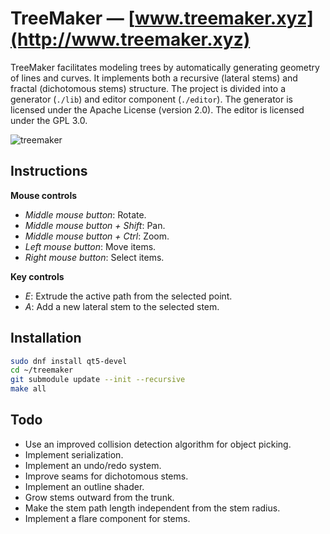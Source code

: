 # TreeMaker — [www.treemaker.xyz](http://www.treemaker.xyz)

TreeMaker facilitates modeling trees by automatically generating geometry of lines and curves. It implements both a recursive (lateral stems) and fractal (dichotomous stems) structure. The project is divided into a generator (`./lib`) and editor component (`./editor`). The generator is licensed under the Apache License (version 2.0). The editor is licensed under the GPL 3.0.

![treemaker](http://www.treemaker.xyz/window.png)

## Instructions

__Mouse controls__
- _Middle mouse button_: Rotate.
- _Middle mouse button + Shift_: Pan.
- _Middle mouse button + Ctrl_: Zoom.
- _Left mouse button_: Move items.
- _Right mouse button_: Select items.

__Key controls__
- _E_: Extrude the active path from the selected point.
- _A_: Add a new lateral stem to the selected stem.

## Installation

```sh
sudo dnf install qt5-devel
cd ~/treemaker
git submodule update --init --recursive
make all
```

## Todo
- Use an improved collision detection algorithm for object picking.
- Implement serialization.
- Implement an undo/redo system.
- Improve seams for dichotomous stems.
- Implement an outline shader.
- Grow stems outward from the trunk.
- Make the stem path length independent from the stem radius.
- Implement a flare component for stems.

